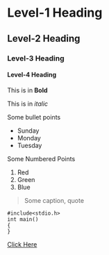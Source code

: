 # Level-1 Heading

## Level-2 Heading

### Level-3 Heading

#### Level-4 Heading

This is in **Bold**

This is in *italic*

Some bullet points
* Sunday
* Monday
* Tuesday

Some Numbered Points
1. Red
2. Green
3. Blue

> Some caption, quote

```
#include<stdio.h>
int main()
{
}
```
[Click Here](https://gitam.edu)

